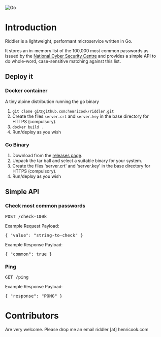 ![Go](https://github.com/henricook/riddler/workflows/Go/badge.svg)

# Introduction

Riddler is a lightweight, performant microservice written in Go.

It stores an in-memory list of the 100,000 most common passwords as issued by the <a href="https://www.ncsc.gov.uk/" target="_new">National Cyber Security Centre</a> and provides a simple API to do whole-word, case-sensitive matching against this list.

## Deploy it

### Docker container

A tiny alpine distribution running the go binary

<ol>
<li><code>git clone git@github.com:henricook/riddler.git</code></li>
<li>Create the files <code>server.crt</code> and <code>server.key</code> in the base directory for HTTPS (compulsory).</li>
<li><code>docker build .</code></li>
<li>Run/deploy as you wish</li>
</ol>

### Go Binary

<ol>
<li>Download from the <a href="https://github.com/henricook/riddler/releases">releases page</a>.</li> 
<li>Unpack the tar ball and select a suitable binary for your system.</li>
<li>Create the files 'server.crt' and 'server.key' in the base directory for HTTPS (compulsory).</li>
<li>Run/deploy as you wish</li>
</ol>

## Simple API

### Check most common passwords
<pre>
POST /check-100k
</pre>

Example Request Payload:

<pre>
{ "value": "string-to-check" }
</pre>

Example Response Payload:

<pre>
{ "common": true }
</pre>

### Ping
<pre>
GET /ping
</pre>

Example Response Payload:

<pre>
{ "response": "PONG" }
</pre>

# Contributors

Are very welcome. Please drop me an email riddler [at] henricook.com
